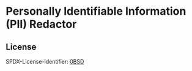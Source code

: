 # Personally Identifiable Information (PII) Redactor

## License

SPDX-License-Identifier: [0BSD](https://spdx.org/licenses/0BSD.html)

